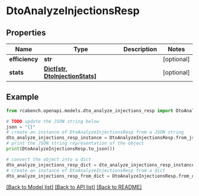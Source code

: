 # DtoAnalyzeInjectionsResp


## Properties

Name | Type | Description | Notes
------------ | ------------- | ------------- | -------------
**efficiency** | **str** |  | [optional] 
**stats** | [**Dict[str, DtoInjectionStats]**](DtoInjectionStats.md) |  | [optional] 

## Example

```python
from rcabench.openapi.models.dto_analyze_injections_resp import DtoAnalyzeInjectionsResp

# TODO update the JSON string below
json = "{}"
# create an instance of DtoAnalyzeInjectionsResp from a JSON string
dto_analyze_injections_resp_instance = DtoAnalyzeInjectionsResp.from_json(json)
# print the JSON string representation of the object
print(DtoAnalyzeInjectionsResp.to_json())

# convert the object into a dict
dto_analyze_injections_resp_dict = dto_analyze_injections_resp_instance.to_dict()
# create an instance of DtoAnalyzeInjectionsResp from a dict
dto_analyze_injections_resp_from_dict = DtoAnalyzeInjectionsResp.from_dict(dto_analyze_injections_resp_dict)
```
[[Back to Model list]](../README.md#documentation-for-models) [[Back to API list]](../README.md#documentation-for-api-endpoints) [[Back to README]](../README.md)



